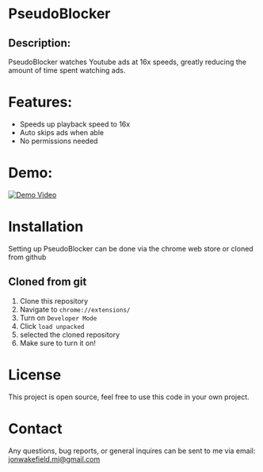 # PseudoBlocker

## Description:

PseudoBlocker watches Youtube ads at 16x speeds, greatly reducing the amount of time spent watching ads.

# Features:

- Speeds up playback speed to 16x
- Auto skips ads when able
- No permissions needed

# Demo:

[![Demo Video](https://img.youtube.com/vi/cKSr41rk3mo/0.jpg)](https://www.youtube.com/watch?v=cKSr41rk3mo)

# Installation

Setting up PseudoBlocker can be done via the chrome web store or cloned from github

## Cloned from git

1. Clone this repository
2. Navigate to `chrome://extensions/`
3. Turn on `Developer Mode`
4. Click `load unpacked`
5. selected the cloned repository
6. Make sure to turn it on!

# License

This project is open source, feel free to use this code in your own project.

# Contact

Any questions, bug reports, or general inquires can be sent to me via email: jonwakefield.mi@gmail.com
